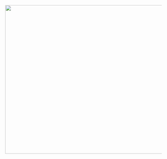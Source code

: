 <img src="https://cdn.discordapp.com/attachments/847075046329679903/1215073171754192917/reoyrhB.png?ex=660de113&is=65fb6c13&hm=1c477eb15ef0497bb53081dcf8adfb646ae436d950bc088546d52ed8576636eb&" height="480" width="640">
